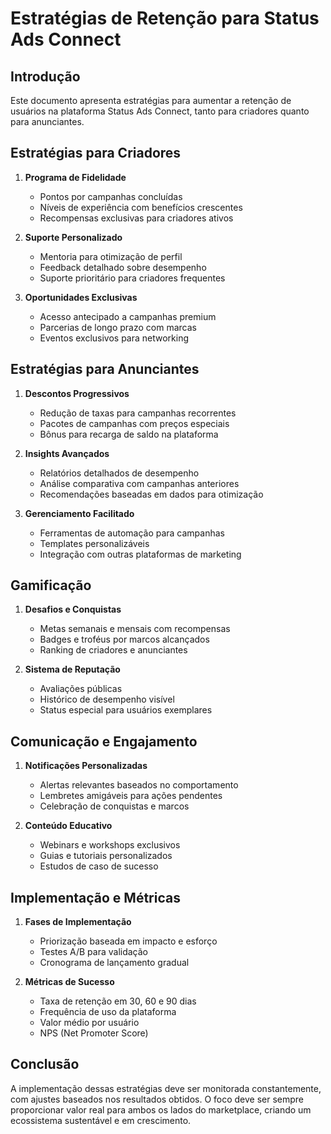 # Estratégias de Retenção para Status Ads Connect

## Introdução

Este documento apresenta estratégias para aumentar a retenção de usuários na plataforma Status Ads Connect, tanto para criadores quanto para anunciantes.

## Estratégias para Criadores

1. **Programa de Fidelidade**
   - Pontos por campanhas concluídas
   - Níveis de experiência com benefícios crescentes
   - Recompensas exclusivas para criadores ativos

2. **Suporte Personalizado**
   - Mentoria para otimização de perfil
   - Feedback detalhado sobre desempenho
   - Suporte prioritário para criadores frequentes

3. **Oportunidades Exclusivas**
   - Acesso antecipado a campanhas premium
   - Parcerias de longo prazo com marcas
   - Eventos exclusivos para networking

## Estratégias para Anunciantes

1. **Descontos Progressivos**
   - Redução de taxas para campanhas recorrentes
   - Pacotes de campanhas com preços especiais
   - Bônus para recarga de saldo na plataforma

2. **Insights Avançados**
   - Relatórios detalhados de desempenho
   - Análise comparativa com campanhas anteriores
   - Recomendações baseadas em dados para otimização

3. **Gerenciamento Facilitado**
   - Ferramentas de automação para campanhas
   - Templates personalizáveis
   - Integração com outras plataformas de marketing

## Gamificação

1. **Desafios e Conquistas**
   - Metas semanais e mensais com recompensas
   - Badges e troféus por marcos alcançados
   - Ranking de criadores e anunciantes

2. **Sistema de Reputação**
   - Avaliações públicas
   - Histórico de desempenho visível
   - Status especial para usuários exemplares

## Comunicação e Engajamento

1. **Notificações Personalizadas**
   - Alertas relevantes baseados no comportamento
   - Lembretes amigáveis para ações pendentes
   - Celebração de conquistas e marcos

2. **Conteúdo Educativo**
   - Webinars e workshops exclusivos
   - Guias e tutoriais personalizados
   - Estudos de caso de sucesso

## Implementação e Métricas

1. **Fases de Implementação**
   - Priorização baseada em impacto e esforço
   - Testes A/B para validação
   - Cronograma de lançamento gradual

2. **Métricas de Sucesso**
   - Taxa de retenção em 30, 60 e 90 dias
   - Frequência de uso da plataforma
   - Valor médio por usuário
   - NPS (Net Promoter Score)

## Conclusão

A implementação dessas estratégias deve ser monitorada constantemente, com ajustes baseados nos resultados obtidos. O foco deve ser sempre proporcionar valor real para ambos os lados do marketplace, criando um ecossistema sustentável e em crescimento.